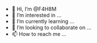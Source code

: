 - 👋 Hi, I’m @F4H8M
- 👀 I’m interested in ...
- 🌱 I’m currently learning ...
- 💞️ I’m looking to collaborate on ...
- 📫 How to reach me ...

<!---
F4H8M/F4H8M is a ✨ special ✨ repository because its `README.md` (this file) appears on your GitHub profile.
You can click the Preview link to take a look at your changes.
--->
